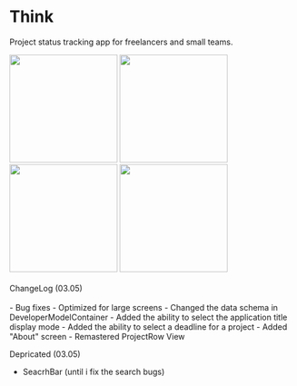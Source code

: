 # Think

Project status tracking app for freelancers and small teams.

<img src="https://github.com/lepranby/think/assets/113884557/75bdadd3-9082-47e4-93a5-ac6d25cd54f2" width="190"/>
<img src="https://github.com/lepranby/think/assets/113884557/b6852435-d8a9-4fcc-9087-3ff98739db97" width="190"/>
<img src="https://github.com/lepranby/think/assets/113884557/cdfceaca-3b8c-44b5-b2dc-f67802e70205" width="190"/>
<img src="https://github.com/lepranby/think/assets/113884557/9bdadff6-b7cc-4dcd-bb9a-9a2cdd2bc8b6" width="190"/>
<br>
<br>
ChangeLog (03.05)
<br>
<br>
- Bug fixes
- Optimized for large screens
- Changed the data schema in DeveloperModelContainer
- Added the ability to select the application title display mode
- Added the ability to select a deadline for a project
- Added "About" screen
- Remastered ProjectRow View

Depricated (03.05)

- SeacrhBar (until i fix the search bugs)
